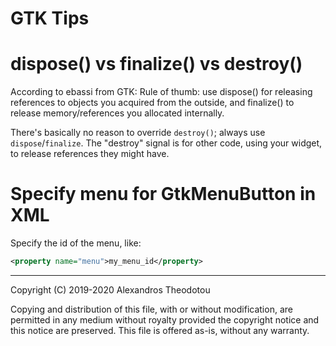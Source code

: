 GTK Tips
========

# dispose() vs finalize() vs destroy()

According to ebassi from GTK:
Rule of thumb: use dispose()
for releasing references to objects you acquired
from the outside, and finalize() to release
memory/references you allocated internally.

There's basically no reason to
override `destroy()`; always use `dispose`/`finalize`.
The "destroy" signal is for
other code, using your widget, to release
references they might have.

# Specify menu for GtkMenuButton in XML

Specify the id of the menu, like:

```xml
<property name="menu">my_menu_id</property>
```

 ----

Copyright (C) 2019-2020 Alexandros Theodotou

Copying and distribution of this file, with or without modification, are permitted in any medium without royalty provided the copyright notice and this notice are preserved. This file is offered as-is, without any warranty.
